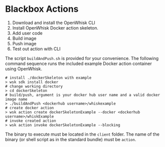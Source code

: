 Blackbox Actions
================

1. Download and install the OpenWhisk CLI
2. Install OpenWhisk Docker action skeleton.
3. Add user code
4. Build image
5. Push image
6. Test out action with CLI

The script `buildAndPush.sh` is provided for your convenience. The following command sequence
runs the included example Docker action container using OpenWhisk.

```
# install ./dockerSkeleton with example
> wsk sdk install docker
# change working directory
> cd dockerSkeleton
# build/push, argument is your docker hub user name and a valid docker image name
> ./buildAndPush <dockerhub username>/whiskexample
# create docker action
> wsk action create dockerSkeletonExample --docker <dockerhub username>/whiskExample
# invoke created action
> wsk action invoke dockerSkeletonExample --blocking
```

The binary to execute must be located in the `client` folder. The name of the binary
(or shell script as in the standard bundle) must be `action`.
